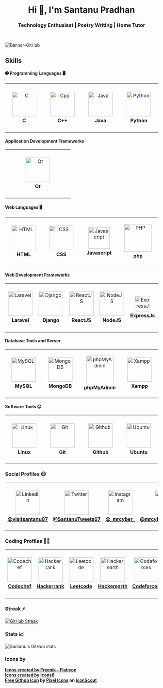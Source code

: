 <h1 align="center">Hi 👋, I'm Santanu Pradhan</h1>
<h3 align="center">Technology Enthusiast | Poetry Writing | Home Tutor</h3><br>

![Banner-GitHub](https://github.com/SantanuWorks/SantanuWorks/assets/133559707/f4df8f48-2f82-4666-93c6-441e265dc391)

## Skills
#### ➋ Programming Languages 🖥️
<table>
  <tr height="160">
    <td width="200" align="center">
       <img height="80" src="https://github.com/SantanuWorks/SantanuWorks/assets/133559707/8071d858-3f28-4aaf-b0f0-8bc3deb26166" alt="C">
      <b><br>C</b>
    </td>
    <td width="200" align="center">
       <img height="80" src="https://github.com/SantanuWorks/SantanuWorks/assets/133559707/77a8c477-af2b-4a4e-ad95-775b5ae7ecbb" alt="Cpp">
       <b><br>C++</b>
    </td>
    <td border="0" width="200" align="center">
      <img height="80" src="https://github.com/SantanuWorks/SantanuWorks/assets/133559707/d228c135-e1ab-404e-a432-3b91928923e3" alt="Java">
      <b><br>Java</b>
    </td>
    <td border="0" width="200" align="center">
      <img height="80" src="https://github.com/SantanuWorks/SantanuWorks/assets/133559707/fb93cfbf-1240-42c2-89b5-d0b55c38c4d3" alt="Python">
      <b><br>Python</b>
    </td>
  </tr>
</table>

#### Application Development Frameworks 
<table>
  <tr height="160">
    <td width="200" align="center">
       <img height="80" src="https://github.com/SantanuWorks/SantanuWorks/assets/133559707/9c23bcab-1784-4e64-817c-3eec1db5cfbd" alt="Qt">
      <b><br>Qt</b>
    </td>
  </tr>
</table>

#### Web Languages 🖥️
<table>
  <tr height="160">
    <td width="200" align="center">
       <img height="80" src="https://github.com/SantanuWorks/SantanuWorks/assets/133559707/61e57ed8-f4bb-4a6f-bd78-b01937df68f3" alt="HTML">
      <b><br>HTML</b>
    </td>
    <td width="200" align="center">
       <img height="80" src="https://github.com/SantanuWorks/SantanuWorks/assets/133559707/bae0fc00-8e1c-4f23-bfca-8b3edd921307" alt="CSS">
       <b><br>CSS</b>
    </td>
    <td border="0" width="200" align="center">
      <img height="70" src="https://github.com/SantanuWorks/SantanuWorks/assets/133559707/11ba048c-d03b-45de-a970-b99b2d47bec2" alt="Javascript">
      <b><br>Javascript</b>
    </td>
    <td border="0" width="200" align="center">
      <img height="90" src="https://github.com/SantanuWorks/SantanuWorks/assets/133559707/bb0968aa-6f27-4b37-b7fd-d228f3b82285" alt="PHP">
      <b><br>php</b>
    </td>
  </tr>
</table>

#### Web Development Frameworks 
<table>
  <tr height="160">
    <td width="200" align="center">
       <img height="80" src="https://github.com/SantanuWorks/SantanuWorks/assets/133559707/b1570dd8-531a-427a-b194-bd5a14cf3648" alt="Laravel">
      <b><br>Laravel</b>
    </td>
    <td width="200" align="center">
       <img height="80" src="https://github.com/SantanuWorks/SantanuWorks/assets/133559707/2f5a5f43-f820-4bce-b18c-24d51a29c4d4" alt="Django">
      <b><br>Django</b>
    </td>
    <td width="200" align="center">
       <img height="80" src="https://github.com/SantanuWorks/SantanuWorks/assets/133559707/fe3d5518-5ca6-466b-98c6-649146eda68e" alt="ReactJS">
      <b><br>ReactJS</b>
    </td>
    <td width="200" align="center">
       <img height="80" src="https://github.com/SantanuWorks/SantanuWorks/assets/133559707/8c6f12ca-0224-4aba-a75c-453038f54101" alt="NodeJS">
      <b><br>NodeJS</b>
    </td>
    <td width="200" align="center">
       <img height="50" src="https://github.com/SantanuWorks/SantanuWorks/assets/133559707/673271e0-451c-4c7f-aca7-a8acf71f1f50" alt="ExpressJs">
      <b><br>ExpressJs</b>
    </td>
  </tr>
</table>

#### Database Tools and Server
<table>
  <tr height="160">
    <td width="200" align="center">
       <img height="80" src="https://github.com/SantanuWorks/SantanuWorks/assets/133559707/ca8a2ee2-47a9-4633-af20-09c9c8440beb" alt="MySQL">
      <b><br>MySQL</b>
    </td>
    <td width="200" align="center">
       <img height="80" src="https://github.com/SantanuWorks/SantanuWorks/assets/133559707/82e1bf3c-4136-463b-9d62-85690d4e66ef" alt="MongoDB">
      <b><br>MongoDB</b>
    </td>
    <td width="200" align="center">
       <img height="90" src="https://github.com/SantanuWorks/SantanuWorks/assets/133559707/52747f24-ad7a-48a5-9669-fce5d203bea1" alt="phpMyAdmin">
      <b><br>phpMyAdmin</b>
    </td>
    <td width="200" align="center">
       <img height="80" src="https://github.com/SantanuWorks/SantanuWorks/assets/133559707/777c4943-ca63-4c38-91f4-5873fa846164" alt="Xampp">
      <b><br>Xampp</b>
    </td>
  </tr>
</table>

#### Software Tools 😊
<table>
  <tr height="160">
    <td width="200" align="center">
       <img height="80" src="https://github.com/SantanuWorks/SantanuWorks/assets/133559707/2600e95e-e170-47ff-adba-bc292ec91441" alt="Linux">
      <b><br>Linux</b>
    </td>
    <td width="200" align="center">
       <img height="80" src="https://github.com/SantanuWorks/SantanuWorks/assets/133559707/d680f54e-b074-493c-97c1-f9fa364d2737" alt="Git">
      <b><br>Git</b>
    </td>
    <td width="200" align="center">
       <img height="80" src="https://github.com/SantanuWorks/SantanuWorks/assets/133559707/4d7d6e6d-4953-4302-a52c-7f55eb9ce544" alt="Github">
      <b><br>Github</b>
    </td>
    <td width="200" align="center">
       <img height="80" src="https://github.com/SantanuWorks/SantanuWorks/assets/133559707/8741cf1a-1ae9-47f3-a513-411a89490db3" alt="Ubuntu">
      <b><br>Ubuntu</b>
    </td>
  </tr>
</table>

### Social Profiles 😊
<table>
  <tr height="160">
    <td width="200" align="center">
       <img height="80" src="https://github.com/SantanuWorks/SantanuWorks/assets/133559707/aa3cbe84-a3aa-42cb-8ac3-5f42d517d3b2" alt="Linkedin">
      <a href="https://www.linkedin.com/in/visitsantanu07"><b><br>@visitsantanu07</b></a>
    </td>
    <td width="200" align="center">
       <img height="80" src="https://github.com/SantanuWorks/SantanuWorks/assets/133559707/0fd60685-033b-46db-81fb-a0e5e4b2521b" alt="Twitter">
       <a href="https://twitter.com/SantanuTweets07"><b><br>@SantanuTweets07</b></a>
    </td>
    <td border="0" width="200" align="center">
      <img height="80" src="https://github.com/SantanuWorks/SantanuWorks/assets/133559707/8aa2ced4-0aa8-41a0-9e05-df902a2a84bc" alt="Instagram">
      <a href="https://www.instagram.com/_mrcyber_"><b><br>@_mrcyber_</b></a>
    </td>
    <td border="0" width="200" align="center">
      <img height="80" src="https://github.com/SantanuWorks/SantanuWorks/assets/133559707/f9092f1a-fa27-4dbc-9cac-2dc0986fe800" alt="Facebook">
      <a href="https://www.facebook.com/mrcyberBORNAGAIN"><b><br>@mrcyberBORNAGAIN</b></a>
    </td>
    <td border="0" width="200" align="center">
      <img height="80" src="https://github.com/SantanuWorks/SantanuWorks/assets/133559707/df38170b-037c-461a-8970-e2e21f497d11" alt="Gmail">
      <a href="mailto:santanuworkspace@gmail.com"><b><br>@santanuworkspace</b></a> 
    </td>
  </tr>
</table>

### Coding Profiles 👨‍💻
<table>
  <tr height="160">
    <td width="200" align="center">
       <img width="80" height="80" src="https://github.com/SantanuWorks/SantanuWorks/assets/133559707/14c0f9fb-ff87-4a1e-9642-d021071ed8f7" alt="Codechef">
      <a href=""><b><br>Codechef</b></a>
    </td>
    <td width="200" align="center">
       <img height="80" src="https://github.com/SantanuWorks/SantanuWorks/assets/133559707/826187fa-a9fb-4137-870e-44f50b0ac12f" alt="Hackerrank">
       <a href=""><b><br>Hackerrank</b></a>
    </td>
    <td border="0" width="200" align="center">
      <img height="80" src="https://github.com/SantanuWorks/SantanuWorks/assets/133559707/9128241b-5630-4c8f-8849-949c6446a86c" alt="Leetcode">
      <a href=""><b><br>Leetcode</b></a>
    </td>
    <td border="0" width="200" align="center">
      <img height="80" src="https://github.com/SantanuWorks/SantanuWorks/assets/133559707/bc17f97b-e731-4f83-8b7c-26363ee47187" alt="Hackerearth">
      <a href=""><b><br>Hackerearth</b></a>
    </td>
    <td border="0" width="200" align="center">
      <img height="80" src="https://github.com/SantanuWorks/SantanuWorks/assets/133559707/d39ccdfc-37fa-4837-92cc-ebc36482e088" alt="Codeforces">
      <a href=""><b><br>Codeforces</b></a> 
    </td>
  </tr>
</table>

### Streak ⚡

[![GitHub Streak](https://streak-stats.demolab.com/?user=SantanuWorks&show_icons=true&theme=dark&card_width=1000)](https://git.io/streak-stats)

### Stats 📈

![Santanu's GitHub stats](https://github-readme-stats.vercel.app/api?username=SantanuWorks&show_icons=true&theme=dark&card_width=1000)

### Icons by
<b><a href="https://www.flaticon.com">Icons created by Freepik - Flaticon</a></b><br>
<b><a href="https://icons8.com">Icons created by Icons8</a></b><br>
<b><a href="https://iconscout.com/icons/github" target="_blank">Free Github Icon</a> by <a href="https://iconscout.com/contributors/pixel-icons">Pixel Icons</a> on <a href="https://iconscout.com">IconScout</a></b>
